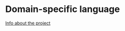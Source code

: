 # Domain-specific language 

[Info about the project](https://www.igordejanovic.net/courses/jsd/projekat/)

